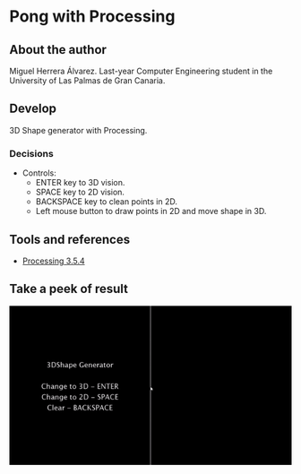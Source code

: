 # Pong with Processing
## About the author
Miguel Herrera Álvarez. Last-year Computer Engineering student in the University of Las Palmas de Gran Canaria.

## Develop
3D Shape generator with Processing.

### Decisions
- Controls:
    - ENTER key to 3D vision.
    - SPACE key to 2D vision.
    - BACKSPACE key to clean points in 2D.
    - Left mouse button to draw points in 2D and move shape in 3D.


## Tools and references
- [Processing 3.5.4](http://processing.org/)

## Take a peek of result
![](tools/3DShape.gif)
